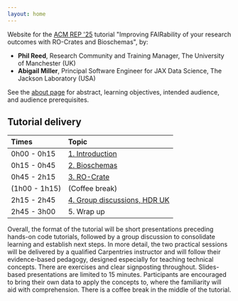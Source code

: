 ```yaml
---
layout: home
---
```


Website for the [ACM REP '25](https://acm-rep.github.io/2025/) tutorial "Improving FAIRability of your research outcomes with RO-Crates and Bioschemas", by:

- **Phil Reed**, Research Community and Training Manager, The University of Manchester (UK)
- **Abigail Miller**, Principal Software Engineer for JAX Data Science, The Jackson Laboratory (USA)


See the [about page](about) for abstract, learning objectives, intended audience, and audience prerequisites.

## Tutorial delivery

| Times | Topic                                        |
|:------|:---------------------------------------------|
|0h00 - 0h15 | [1. Introduction](1_introduction)            |
|0h15 - 0h45 | [2. Bioschemas](2_bioschemas)                |
|0h45 - 2h15 | [3. RO-Crate](3_ro-crate)                    |
|(1h00 - 1h15)| (Coffee break)                               |
|2h15 - 2h45 | [4. Group discussions, HDR UK](4_discussion) |
|2h45 - 3h00 | 5. Wrap up                                   |



Overall, the format of the tutorial will be short presentations preceding hands-on code tutorials, followed by a group discussion to consolidate learning and establish next steps. 
In more detail, the two practical sessions will be delivered by a qualified Carpentries instructor and will follow their evidence-based pedagogy, designed especially for teaching technical concepts. 
There are exercises and clear signposting throughout. 
Slides-based presentations are limited to 15 minutes. 
Participants are encouraged to bring their own data to apply the concepts to, where the familiarity will aid with comprehension. 
There is a coffee break in the middle of the tutorial.    


